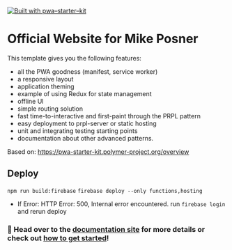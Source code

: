 [![Built with pwa–starter–kit](https://img.shields.io/badge/built_with-pwa–starter–kit_-blue.svg)](https://github.com/Polymer/pwa-starter-kit 'Built with pwa–starter–kit')

# Official Website for Mike Posner

This template gives you the following features:

- all the PWA goodness (manifest, service worker)
- a responsive layout
- application theming
- example of using Redux for state management
- offline UI
- simple routing solution
- fast time-to-interactive and first-paint through the PRPL pattern
- easy deployment to prpl-server or static hosting
- unit and integrating testing starting points
- documentation about other advanced patterns.

Based on: https://pwa-starter-kit.polymer-project.org/overview

## Deploy

`npm run build:firebase`
`firebase deploy --only functions,hosting`

- If Error: HTTP Error: 500, Internal error encountered. run `firebase login` and rerun deploy

### 📖 Head over to the [documentation site](https://pwa-starter-kit.polymer-project.org/) for more details or check out [how to get started](https://pwa-starter-kit.polymer-project.org/setup/)!
